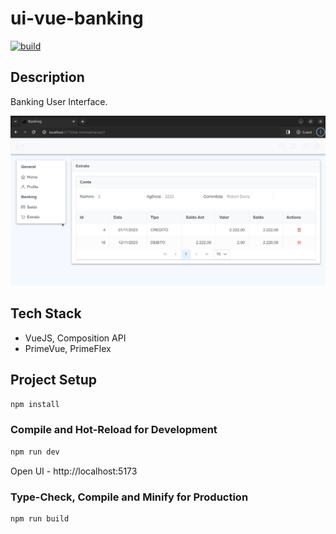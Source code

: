 # ui-vue-banking
[![build](https://github.com/schambeck/vue-banking/actions/workflows/node.js.yml/badge.svg)](https://github.com/schambeck/vue-banking/actions/workflows/node.js.yml)

## Description

Banking User Interface.

  <img src="app.png" alt="UI Banking">

## Tech Stack

- VueJS, Composition API
- PrimeVue, PrimeFlex

## Project Setup

```sh
npm install
```

### Compile and Hot-Reload for Development

```sh
npm run dev
```

Open UI - http://localhost:5173

### Type-Check, Compile and Minify for Production

```sh
npm run build
```
